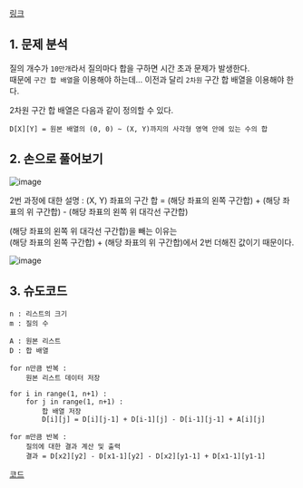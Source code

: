 [링크](https://www.acmicpc.net/problem/11660)

## 1. 문제 분석

질의 개수가 `10만개`라서 질의마다 합을 구하면 시간 초과 문제가 발생한다.  
때문에 `구간 합 배열`을 이용해야 하는데... 이전과 달리 `2차원` 구간 합 배열을 이용해야 한다. 

2차원 구간 합 배열은 다음과 같이 정의할 수 있다. 

```
D[X][Y] = 원본 배열의 (0, 0) ~ (X, Y)까지의 사각형 영역 안에 있는 수의 합
```

## 2. 손으로 풀어보기 

![image](../../image/day2/4번_001.png)

2번 과정에 대한 설명 : (X, Y) 좌표의 구간 합 = (해당 좌표의 왼쪽 구간합) + (해당 좌표의 위 구간합) - (해당 좌표의 왼쪽 위 대각선 구간합)

(해당 좌표의 왼쪽 위 대각선 구간합)을 빼는 이유는  
(해당 좌표의 왼쪽 구간합) + (해당 좌표의 위 구간합)에서 2번 더해진 값이기 때문이다.

![image](../../image/day2/4번_002.png)


## 3. 슈도코드 

``` 
n : 리스트의 크기 
m : 질의 수 

A : 원본 리스트 
D : 합 배열 

for n만큼 반복 : 
    원본 리스트 데이터 저장 

for i in range(1, n+1) : 
    for j in range(1, n+1) : 
        합 배열 저장
        D[i][j] = D[i][j-1] + D[i-1][j] - D[i-1][j-1] + A[i][j]

for m만큼 반복 : 
    질의에 대한 결과 계산 및 출력 
    결과 = D[x2][y2] - D[x1-1][y2] - D[x2][y1-1] + D[x1-1][y1-1]
```

[코드](../../code/day2/4_구간합구하기2.py)